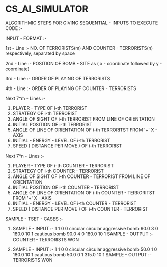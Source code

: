 # CS_AI_SIMULATOR

ALGORITHMIC STEPS FOR GIVING SEQUENTIAL - INPUTS TO EXECUTE CODE :-

INPUT - FORMAT :-

1st - Line :- 
NO. OF TERRORISTS(m) AND COUNTER - TERRORISTS(n) respectively, separated by space 

2nd - Line :-
POSITION OF BOMB - SITE as ( x - coordinate followed by y - coordinate)

3rd - Line :-
ORDER OF PLAYING OF TERRORISTS

4th - Line :-
ORDER OF PLAYING OF COUNTER - TERRORISTS

Next 7*m - Lines :-

1) PLAYER - TYPE OF i-th TERRORIST
2) STRATEGY OF i-th TERRORIST
3) ANGLE OF SIGHT OF i-th TERRORIST FROM LINE OF ORIENTATION
4) INITIAL POSITION OF i-th TERRORIST
5) ANGLE OF LINE OF ORIENTATION OF i-th TERRORITST FROM '+' X - AXIS
6) INITIAL - ENERGY - LEVEL OF i-th TERRORIST
7) SPEED ( DISTANCE PER MOVE ) OF i-th TERRORIST 

Next 7*n - Lines :-

1) PLAYER - TYPE OF i-th COUNTER - TERRORIST
2) STRATEGY OF i-th COUNTER - TERRORIST
3) ANGLE OF SIGHT OF i-th COUNTER - TERRORIST FROM LINE OF ORIENTATION
4) INITIAL POSITION OF i-th COUNTER - TERRORIST
5) ANGLE OF LINE OF ORIENTATION OF i-th COUNTER - TERRORITST FROM '+' X - AXIS
6) INITIAL - ENERGY - LEVEL OF i-th COUNTER - TERRORIST
7) SPEED ( DISTANCE PER MOVE ) OF i-th COUNTER - TERRORIST

SAMPLE - TSET - CASES :-

1) SAMPLE - INPUT :-
1 1
0 0
circular
circular
aggressive
bomb
90.0
3 0
180.0
10
1
cautious
bomb
90.0
4 0
180.0
10
1
SAMPLE - OUTPUT :-
COUNTER - TERRORISTS WON

2) SAMPLE - INPUT :-
1 1
0 0 
circular
circular 
aggressive 
bomb 
50.0
1 0 
180.0 
10 
1 
cautious 
bomb 
50.0
0 1
315.0 
10 
1
SAMPLE - OUTPUT :-
TERRORISTS WON

